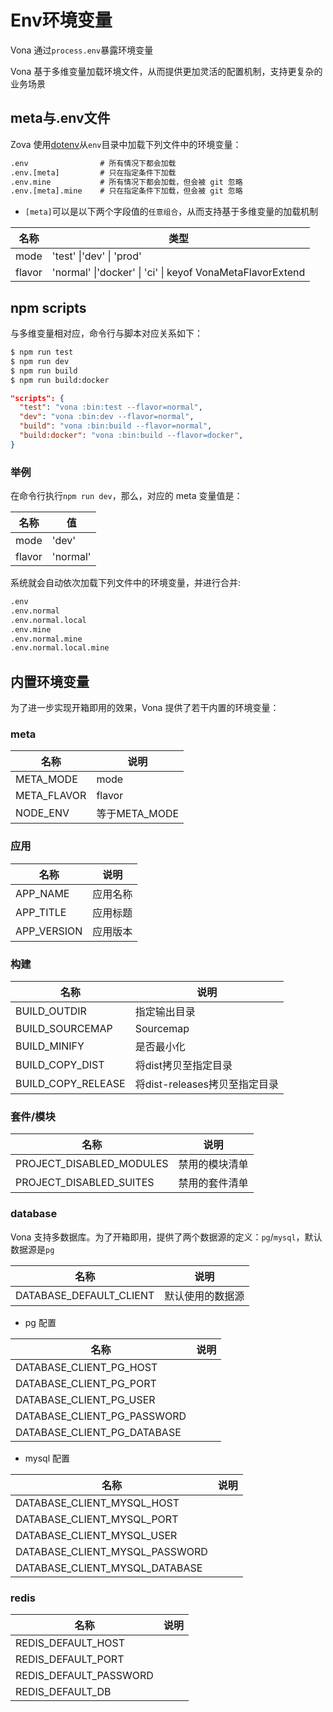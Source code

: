 # Env环境变量

Vona 通过`process.env`暴露环境变量

Vona 基于多维变量加载环境文件，从而提供更加灵活的配置机制，支持更复杂的业务场景

## meta与.env文件

Zova 使用[dotenv](https://github.com/motdotla/dotenv)从`env`目录中加载下列文件中的环境变量：

```txt
.env                # 所有情况下都会加载
.env.[meta]         # 只在指定条件下加载
.env.mine           # 所有情况下都会加载，但会被 git 忽略
.env.[meta].mine    # 只在指定条件下加载，但会被 git 忽略
```

- `[meta]`可以是以下两个字段值的`任意组合`，从而支持基于多维变量的加载机制

| 名称    | 类型                                                                                 |
| ------- | ------------------------------------------------------------------------------------ |
| mode    | 'test' \|'dev' \| 'prod'                                             |
| flavor  | 'normal' \|'docker' \| 'ci' \| keyof VonaMetaFlavorExtend                                                    |

## npm scripts

与多维变量相对应，命令行与脚本对应关系如下：

```bash
$ npm run test
$ npm run dev
$ npm run build
$ npm run build:docker
```

``` json
"scripts": {
  "test": "vona :bin:test --flavor=normal",
  "dev": "vona :bin:dev --flavor=normal",
  "build": "vona :bin:build --flavor=normal",
  "build:docker": "vona :bin:build --flavor=docker", 
}
```

### 举例

在命令行执行`npm run dev`，那么，对应的 meta 变量值是：

| 名称    | 值            |
| ------- | ------------- |
| mode    | 'dev' |
| flavor  | 'normal'       |

系统就会自动依次加载下列文件中的环境变量，并进行合并:

```txt
.env
.env.normal
.env.normal.local
.env.mine
.env.normal.mine
.env.normal.local.mine
```

## 内置环境变量

为了进一步实现开箱即用的效果，Vona 提供了若干内置的环境变量：

### meta

| 名称          | 说明          |
| ------------- | ------------- |
| META_MODE     | mode          |
| META_FLAVOR   | flavor        |
| NODE_ENV      | 等于META_MODE |

### 应用

| 名称            | 说明                                                                                     |
| --------------- | ---------------------------------------------------------------------------------------- |
| APP_NAME        | 应用名称                                                                                 |
| APP_TITLE       | 应用标题                                                                                 |
| APP_VERSION     | 应用版本                                                                                 |

### 构建

| 名称          | 说明             |
| ------------- | ---------------- |
| BUILD_OUTDIR  | 指定输出目录     |
|BUILD_SOURCEMAP| Sourcemap|
| BUILD_MINIFY  | 是否最小化       |
|BUILD_COPY_DIST|将dist拷贝至指定目录|
|BUILD_COPY_RELEASE|将dist-releases拷贝至指定目录|

### 套件/模块

| 名称                     | 说明           |
| ------------------------ | -------------- |
| PROJECT_DISABLED_MODULES | 禁用的模块清单 |
| PROJECT_DISABLED_SUITES  | 禁用的套件清单 |

### database

Vona 支持多数据库。为了开箱即用，提供了两个数据源的定义：`pg`/`mysql`，默认数据源是`pg`

| 名称                     | 说明           |
| ------------------------ | -------------- |
| DATABASE_DEFAULT_CLIENT | 默认使用的数据源 |

* pg 配置

| 名称                     | 说明           |
| ------------------------ | -------------- |
| DATABASE_CLIENT_PG_HOST  |  |
| DATABASE_CLIENT_PG_PORT |  |
| DATABASE_CLIENT_PG_USER  |  |
| DATABASE_CLIENT_PG_PASSWORD |  |
| DATABASE_CLIENT_PG_DATABASE  |  |

* mysql 配置

| 名称                     | 说明           |
| ------------------------ | -------------- |
| DATABASE_CLIENT_MYSQL_HOST |  |
|  DATABASE_CLIENT_MYSQL_PORT |  |
| DATABASE_CLIENT_MYSQL_USER |  |
|  DATABASE_CLIENT_MYSQL_PASSWORD |  |
| DATABASE_CLIENT_MYSQL_DATABASE |  |

### redis

| 名称                     | 说明           |
| ------------------------ | -------------- |
|REDIS_DEFAULT_HOST||
|REDIS_DEFAULT_PORT||
|REDIS_DEFAULT_PASSWORD||
|REDIS_DEFAULT_DB||
